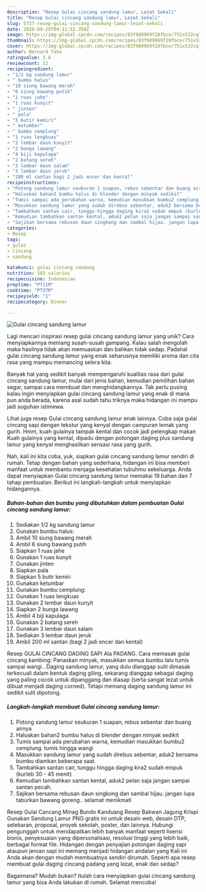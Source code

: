```yaml
---
description: "Resep Gulai cincang sandung lamur, Lezat Sekali"
title: "Resep Gulai cincang sandung lamur, Lezat Sekali"
slug: 5737-resep-gulai-cincang-sandung-lamur-lezat-sekali
date: 2020-09-25T04:11:52.350Z
image: https://img-global.cpcdn.com/recipes/83f989969f28fbce/751x532cq70/gulai-cincang-sandung-lamur-foto-resep-utama.jpg
thumbnail: https://img-global.cpcdn.com/recipes/83f989969f28fbce/751x532cq70/gulai-cincang-sandung-lamur-foto-resep-utama.jpg
cover: https://img-global.cpcdn.com/recipes/83f989969f28fbce/751x532cq70/gulai-cincang-sandung-lamur-foto-resep-utama.jpg
author: Bernard Tate
ratingvalue: 3.8
reviewcount: 12
recipeingredient:
- "1/2 kg sandung lamur"
- " bumbu halus"
- "10 siung bawang merah"
- "6 siung bawang putih"
- "1 ruas jahe"
- "1 ruas kunyit"
- " jinten"
- " pala"
- "5 butir kemiri"
- " ketumbar"
- " bumbu cemplung"
- "1 ruas lengkuas"
- "2 lembar daun kunyit"
- "2 bunga lawang"
- "4 biji kapulaga"
- "2 batang sereh"
- "3 lembar daun salam"
- "3 lembar daun jeruk"
- "200 ml santan bagi 2 jadi encer dan kental"
recipeinstructions:
- "Potong sandung lamur seukuran 1 suapan, rebus sebentar dan buang airnya"
- "Haluskan bahan2 bumbu halus di blender dengan minyak sedikit"
- "Tumis sampai ada perubahan warna, kemudian masukkan bumbu2 cemplung. tumis hingga wangi"
- "Masukkan sandung lamur yang sudah direbus sebentar, aduk2 bersama bumbu diamkan beberapa saat."
- "Tambahkan santan cair, tunggu hingga daging kira2 sudah empuk (kurleb 30 - 45 menit)"
- "Kemudian tambahkan santan kental, aduk2 pelan saja jangan sampai santan pecah."
- "Sajikan bersama rebusan daun singkong dan sambal hijau. jangan lupa taburkan bawang goreng.. selamat menikmati"
categories:
- Resep
tags:
- gulai
- cincang
- sandung

katakunci: gulai cincang sandung 
nutrition: 103 calories
recipecuisine: Indonesian
preptime: "PT11M"
cooktime: "PT37M"
recipeyield: "1"
recipecategory: Dinner

---
```



![Gulai cincang sandung lamur](https://img-global.cpcdn.com/recipes/83f989969f28fbce/751x532cq70/gulai-cincang-sandung-lamur-foto-resep-utama.jpg)

Lagi mencari inspirasi resep gulai cincang sandung lamur yang unik? Cara menyiapkannya memang susah-susah gampang. Kalau salah mengolah maka hasilnya tidak akan memuaskan dan bahkan tidak sedap. Padahal gulai cincang sandung lamur yang enak seharusnya memiliki aroma dan cita rasa yang mampu memancing selera kita.

Banyak hal yang sedikit banyak mempengaruhi kualitas rasa dari gulai cincang sandung lamur, mulai dari jenis bahan, kemudian pemilihan bahan segar, sampai cara membuat dan menghidangkannya. Tak perlu pusing kalau ingin menyiapkan gulai cincang sandung lamur yang enak di mana pun anda berada, karena asal sudah tahu triknya maka hidangan ini mampu jadi suguhan istimewa.

Lihat juga resep Gulai cincang sandung lamur enak lainnya. Coba saja gulai cincang sapi dengan tekstur yang kenyal dengan campuran lemak yang gurih. Hmm, kuah gulainya tampak kental dan cocok jadi pelengkap makan Kuah gulainya yang kental, dipadu dengan potongan daging plus sandung lamur yang kenyal menghasilkan sensasi rasa yang gurih.


Nah, kali ini kita coba, yuk, siapkan gulai cincang sandung lamur sendiri di rumah. Tetap dengan bahan yang sederhana, hidangan ini bisa memberi manfaat untuk membantu menjaga kesehatan tubuhmu sekeluarga. Anda dapat menyiapkan Gulai cincang sandung lamur memakai 19 bahan dan 7 tahap pembuatan. Berikut ini langkah-langkah untuk menyiapkan hidangannya.

<!--inarticleads1-->

##### Bahan-bahan dan bumbu yang dibutuhkan dalam pembuatan Gulai cincang sandung lamur:

1. Sediakan 1/2 kg sandung lamur
1. Gunakan  bumbu halus:
1. Ambil 10 siung bawang merah
1. Ambil 6 siung bawang putih
1. Siapkan 1 ruas jahe
1. Gunakan 1 ruas kunyit
1. Gunakan  jinten
1. Siapkan  pala
1. Siapkan 5 butir kemiri
1. Gunakan  ketumbar
1. Gunakan  bumbu cemplung:
1. Gunakan 1 ruas lengkuas
1. Gunakan 2 lembar daun kunyit
1. Siapkan 2 bunga lawang
1. Ambil 4 biji kapulaga
1. Gunakan 2 batang sereh
1. Gunakan 3 lembar daun salam
1. Sediakan 3 lembar daun jeruk
1. Ambil 200 ml santan (bagi 2 jadi encer dan kental)


Resep GULAI CINCANG DAGING SAPI Ala PADANG. Cara memasak gulai cincang kambing:⁣ Panaskan minyak, masukkan semua bumbu lalu tumis sampai wangi ⁣. Daging sandung lamur, yang dulu dianggap sulit dimasak terkecuali dalam bentuk daging giling, sekarang dianggap sebagai daging yang paling cocok untuk dipanggang dan diasap (serta sangat lezat untuk dibuat menjadi daging corned). Tetapi memang daging sandung lamur ini sedikit sulit dipotong. 

<!--inarticleads2-->

##### Langkah-langkah membuat Gulai cincang sandung lamur:

1. Potong sandung lamur seukuran 1 suapan, rebus sebentar dan buang airnya
1. Haluskan bahan2 bumbu halus di blender dengan minyak sedikit
1. Tumis sampai ada perubahan warna, kemudian masukkan bumbu2 cemplung. tumis hingga wangi
1. Masukkan sandung lamur yang sudah direbus sebentar, aduk2 bersama bumbu diamkan beberapa saat.
1. Tambahkan santan cair, tunggu hingga daging kira2 sudah empuk (kurleb 30 - 45 menit)
1. Kemudian tambahkan santan kental, aduk2 pelan saja jangan sampai santan pecah.
1. Sajikan bersama rebusan daun singkong dan sambal hijau. jangan lupa taburkan bawang goreng.. selamat menikmati


Resep Gulai Cancang Minag Bundo Kanduang Resep Bakwan Jagung Krispi Gunakan Sandung Lamur PNG gratis ini untuk desain web, desain DTP, selebaran, proposal, proyek sekolah, poster, dan lainnya. Hubungi pengunggah untuk mendapatkan lebih banyak manfaat seperti lisensi bisnis, penyesuaian yang dipersonalisasi, resolusi tinggi yang lebih baik, berbagai format file. Hidangan dengan penyajian potongan daging sapi ataupun jeroan sapi ini memang menjadi hidangan andalan yang Kali ini Anda akan dengan mudah membuatnya sendiri dirumah. Seperti apa resep membuat gulai daging cincang padang yang lezat, enak dan sedap? 

Bagaimana? Mudah bukan? Itulah cara menyiapkan gulai cincang sandung lamur yang bisa Anda lakukan di rumah. Selamat mencoba!
